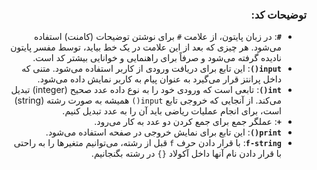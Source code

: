 <div dir="rtl">

### **توضیحات کد:**

-   **`#`**: در زبان پایتون، از علامت `#` برای نوشتن توضیحات (کامنت) استفاده می‌شود. هر چیزی که بعد از این علامت در یک خط بیاید، توسط مفسر پایتون نادیده گرفته می‌شود و صرفاً برای راهنمایی و خوانایی بیشتر کد است.
-   **`input()`**: این تابع برای دریافت ورودی از کاربر استفاده می‌شود. متنی که داخل پرانتز قرار می‌گیرد به عنوان پیام به کاربر نمایش داده می‌شود.
-   **`int()`**: تابعی است که ورودی خود را به نوع داده عدد صحیح (integer) تبدیل می‌کند. از آنجایی که خروجی تابع `input()` همیشه به صورت رشته (string) است، برای انجام عملیات ریاضی باید آن را به عدد تبدیل کنیم.
-   **`+`**: عملگر جمع برای جمع کردن دو عدد به کار می‌رود.
-   **`print()`**: این تابع برای نمایش خروجی در صفحه استفاده می‌شود.
-   **`f-string`**: با قرار دادن حرف `f` قبل از رشته، می‌توانیم متغیرها را به راحتی با قرار دادن نام آنها داخل آکولاد `{}` در رشته بگنجانیم.

</div>
